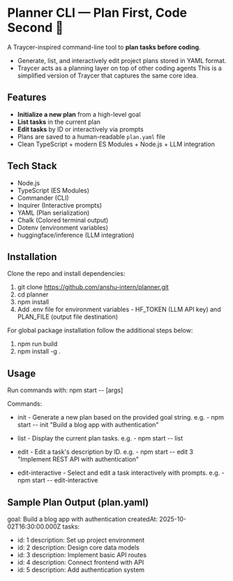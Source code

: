 # Planner CLI — Plan First, Code Second 🧠

A Traycer-inspired command-line tool to **plan tasks before coding**.  
- Generate, list, and interactively edit project plans stored in YAML format.
- Traycer acts as a planning layer on top of other coding agents This is a simplified version of Traycer that captures the same core idea.




## Features

- **Initialize a new plan** from a high-level goal
- **List tasks** in the current plan  
- **Edit tasks** by ID or interactively via prompts  
- Plans are saved to a human-readable `plan.yaml` file  
- Clean TypeScript + modern ES Modules + Node.js + LLM integration



## Tech Stack

* Node.js
* TypeScript (ES Modules)
* Commander (CLI)
* Inquirer (Interactive prompts)
* YAML (Plan serialization)
* Chalk (Colored terminal output)
* Dotenv (environment variables)
* huggingface/inference (LLM integration)



## Installation

Clone the repo and install dependencies:

1. git clone https://github.com/anshu-intern/planner.git
2. cd planner
3. npm install
4. Add .env file for environment variables - HF_TOKEN (LLM API key) and PLAN_FILE (output file destination)

For global package installation follow the additional steps below:

1. npm run build
2. npm install -g .




## Usage

Run commands with:
npm start -- <command> [args]

Commands:
* init <goal> - Generate a new plan based on the provided goal string.
    e.g. - npm start -- init "Build a blog app with authentication"

* list - Display the current plan tasks.
    e.g. - npm start -- list

* edit <taskId> <newDescription> - Edit a task's description by ID.
    e.g. - npm start -- edit 3 "Implement REST API with authentication"

* edit-interactive - Select and edit a task interactively with prompts.
    e.g. - npm start -- edit-interactive




## Sample Plan Output (plan.yaml)

goal: Build a blog app with authentication
createdAt: 2025-10-02T16:30:00.000Z
tasks:
  - id: 1
    description: Set up project environment
  - id: 2
    description: Design core data models
  - id: 3
    description: Implement basic API routes
  - id: 4
    description: Connect frontend with API
  - id: 5
    description: Add authentication system

